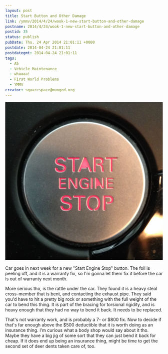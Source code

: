 ```yaml
---
layout: post
title: Start Button and Other Damage
link: /ymmv/2014/4/24/wook-1-new-start-button-and-other-damage
postname: 2014/4/24/wook-1-new-start-button-and-other-damage
postid: 35
status: publish
pubDate: Thu, 24 Apr 2014 21:01:11 +0000
postdate: 2014-04-24 21:01:11
postdategmt: 2014-04-24 21:01:11
tags:
  - A5
  - Vehicle Maintenance
  - whaaaa!
  - First World Problems
  - YMMV
creator: squarespace@munged.org
---
```

![startbutton][]

Car goes in next week for a new "Start Engine Stop" button. The foil is peeling off, and
it is a warranty fix, so I'm gonna let them fix it before the car is out of warranty
next month.

More serious tho, is the rattle under the car. They found it is a heavy steal
cross-member that is bent, and contacting the exhaust pipe. They said you'd have
to hit a pretty big rock or something with the full weight of the car to bend this
thing. It is part of the bracing for torsional rigidity, and is heavy enough that
they had no way to bend it back. It needs to be replaced.

That's not warranty work, and is probably a 7- or $800 fix. Now to decide if that's
far enough above the $500 deductible that it is worth doing as an insurance thing.
I'm curious what a body shop would say about it tho. Maybe they have a big jig of
some sort that they can just bend it back for cheap. If it does end up being an
insurance thing, might be time to get the second set of deer dents taken care of,
too.

[startbutton]: /pics/startenginestop.jpg "The pointy bits of the 'A' and 'N' have rubbed off."